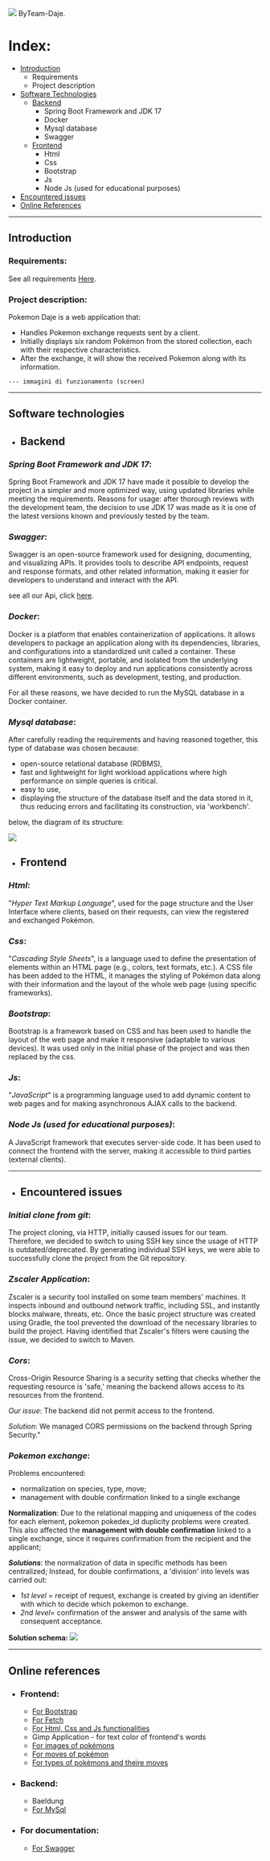 ![](image/logo.png)
ByTeam-Daje.

# Index:
- [Introduction](#Introduction)
  - Requirements
  - Project description
- [Software Technologies](#Software-Technologies)
  - [Backend](#Backend)
      - Spring Boot Framework and JDK 17
      - Docker
      - Mysql database
      - Swagger
  - [Frontend](#Frontend)
    - Html
    - Css
    - Bootstrap
    - Js
    - Node Js (used for educational purposes)
- [Encountered issues](#Encountered-issues)
- [Online References](#Online-references)

***

## <a name="Introduction">Introduction</a>

### Requirements:
See all requirements [Here](https://github.com/ErGren/Smarmellearning/blob/main/it/lezione_speciale_pokemon/lezione_speciale_pokemon.md).

### Project description:
Pokemon Daje is a web application that:

- Handles Pokemon exchange requests sent by a client.
- Initially displays six random Pokémon from the stored collection, each with their respective characteristics.
- After the exchange, it will show the received Pokemon along with its information.

`--- immagini di funzionamento (screen)`

***

## <a name="Software-Technologies">Software technologies</a>

- ## <a name="Backend">Backend</a>

### _Spring Boot Framework and JDK 17_:
Spring Boot Framework and JDK 17 have made it possible to develop the project in a simpler and more 
optimized way, using updated libraries while meeting the requirements. Reasons for usage: after thorough 
reviews with the development team, the decision to use JDK 17 was made as it is one of the latest 
versions known and previously tested by the team.

### _Swagger_:
Swagger is an open-source framework used for designing, documenting, and visualizing APIs. 
It provides tools to describe API endpoints, request and response formats, and other related 
information, making it easier for developers to understand and interact with the API.  

see all our Api, click [here](http://localhost:8080/swagger-ui/index.html). 

### _Docker_:
Docker is a platform that enables containerization of applications. 
It allows developers to package an application along with its dependencies, libraries, and configurations 
into a standardized unit called a container. 
These containers are lightweight, portable, and isolated from the underlying
system, making it easy to deploy and run applications consistently across 
different environments, such as development, testing, and production.
  
For all these reasons, we have decided to run the MySQL database in a Docker container.

### _Mysql database_:
After carefully reading the requirements and having reasoned together, this type of database was chosen because:
- open-source relational database (RDBMS),
- fast and lightweight for light workload applications where high performance on simple queries is critical.
- easy to use,
- displaying the structure of the database itself and the data stored in it,
  thus reducing errors and facilitating its construction, via 'workbench'.   

below, the diagram of its structure:

![](image/E-R_Scheme.png)
    
 
- ## <a name="FrontEnd">Frontend</a>
### _Html_:
"_Hyper Text Markup Language_", used for the page structure and the User Interface 
where clients, based on their requests, can view the registered and exchanged Pokémon.

### _Css_:
"_Cascading Style Sheets_", is a language used to define the presentation of elements within an HTML page 
(e.g., colors, text formats, etc.). A CSS file has been added to the HTML, it manages the 
styling of Pokémon data along with their information and the layout of the whole web page 
(using specific frameworks).

### _Bootstrap_:
Bootstrap is a framework based on CSS and has been used to handle the layout of the web 
page and make it responsive (adaptable to various devices).
It was used only in the initial phase of the project and was then replaced by the css.

### _Js_:
"_JavaScript_" is a programming language used to add dynamic content to web pages and for 
making asynchronous AJAX calls to the backend.

### _Node Js (used for educational purposes)_:
A JavaScript framework that executes server-side code.
It has been used to connect the frontend with the server, making it accessible to third 
parties (external clients).
***

- ## <a name="encountered-issues">Encountered issues</a>

### _Initial clone from git_:  
The project cloning, via HTTP, initially caused issues for our team. 
Therefore, we decided to switch to using SSH key since the usage of HTTP is 
outdated/deprecated. By generating individual SSH keys, we were able to 
successfully clone the project from the Git repository.

### _Zscaler Application_: 
Zscaler is a security tool installed on some team members' machines. 
It inspects inbound and outbound network traffic, including SSL, and instantly 
blocks malware, threats, etc.
Once the basic project structure was created using Gradle, the tool prevented the 
download of the necessary libraries to build the project.
Having identified that Zscaler's filters were causing the issue, we decided to switch to Maven.

### _Cors_:
Cross-Origin Resource Sharing is a security setting that checks whether the requesting resource 
is 'safe,' meaning the backend allows access to its resources from the frontend.  

_Our issue_: The backend did not permit access to the frontend.  

_Solution_: We managed CORS permissions on the backend through Spring Security."

### _Pokemon exchange_:
Problems encountered: 
 - normalization on species, type, move;
 - management with double confirmation linked to a single exchange

**Normalization**: Due to the relational mapping and uniqueness of the codes for each element,
pokemon pokedex_id duplicity problems were created.  
This also affected the **management with double confirmation** linked to a single exchange, since 
it requires confirmation from the recipient and the applicant;

**_Solutions_**: the normalization of data in specific methods has been centralized; Instead, for double 
confirmations, a 'division' into levels was carried out:
- _1st level_ = receipt of request, exchange is created by giving an identifier with which to decide 
which pokemon to exchange.
- _2nd level_= confirmation of the answer and analysis of the same with consequent acceptance.

**Solution schema:**
![](image/pokemonExchangeSequence.png)
***

## <a name="Online-references">Online references</a>

- ### Frontend:
  - [For Bootstrap](https://getbootstrap.com/docs/5.3/getting-started/introduction/)
  - [For Fetch](https://www.html.it/pag/66525/fetch-api/)
  - [For Html, Css and Js functionalities](https://www.w3schools.com/)
  - Gimp Application - for text color of frontend's words
  - [For images of pokémons](https://www.pokemon.com/us/pokedex) 
  - [For moves of pokémon](https://pokemondb.net/move/generation/1)
  - [For types of pokémons and theire moves](https://bulbapedia.bulbagarden.net/wiki/Type)

- ### Backend:
  - Baeldung
  - [For MySql](https://medium.com/@tushar0618/how-to-create-er-diagram-of-a-database-in-mysql-workbench-209fbf63fd03)


- ### For documentation:
  - [For Swagger](https://swagger.io/docs/specification/2-0/what-is-swagger/)




